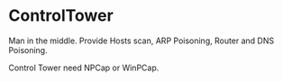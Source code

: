 # ControlTower
Man in the middle. Provide Hosts scan, ARP Poisoning, Router and DNS Poisoning.

Control Tower need NPCap or WinPCap.
